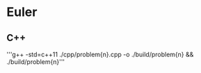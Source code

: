 # Euler

## C++

'''g++ -std=c++11 ./cpp/problem{n}.cpp -o ./build/problem{n} && ./build/problem{n}'''
